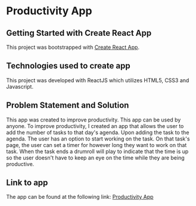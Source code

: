 # Productivity App

## Getting Started with Create React App

This project was bootstrapped with [Create React App](https://github.com/facebook/create-react-app).

## Technologies used to create app

This project was developed with ReactJS which utilizes HTML5, CSS3 and Javascript.

## Problem Statement and Solution

This app was created to improve productivity. This app can be used by anyone. To improve productivity, I 
created an app that allows the user to add the number of tasks to that day's agenda. Upon adding the task
to the agenda. The user has an option to start working on the task. On that task's page, the user can set 
a timer for however long they want to work on that task. When the task ends a drumroll will play to indicate
that the time is up so the user doesn't have to keep an eye on the time while they are being productive.

## Link to app

The app can be found at the following link: [Productivity App](https://reactjs-productivity-app.herokuapp.com/)
